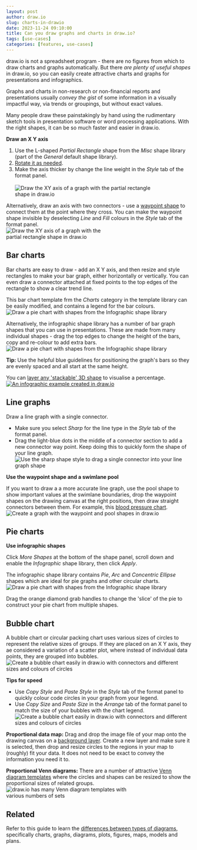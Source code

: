 ```yaml
---
layout: post
author: draw.io
slug: charts-in-drawio
date: 2023-11-24 09:10:00
title: Can you draw graphs and charts in draw.io?
tags: [use-cases]
categories: [features, use-cases]
---
```


draw.io is not a spreadsheet program - there are no figures from which to draw charts and graphs automatically. But there _are plenty of useful shapes_ in draw.io, so you can easily create attractive charts and graphs for presentations and infographics. 

Graphs and charts in non-research or non-financial reports and presentations usually _convey the gist_ of some information in a visually impactful way, via trends or groupings, but without exact values. 

Many people draw these painstakingly by hand using the rudimentary sketch tools in presentation software or word processing applications. With the right shapes, it can be so much faster and easier in draw.io.

**Draw an X Y axis** 

1. Use the L-shaped _Partial Rectangle_ shape from the _Misc_ shape library (part of the _General_ default shape library).
2. [Rotate it as needed](/doc/faq/shape-rotate.html). 
3. Make the axis thicker by change the line weight in the _Style_ tab of the format panel.  
<br /><img src="/assets/img/blog/graphs-partial-rectangle-shape.png" style="width=100%;max-width:400px;height:auto;" alt="Draw the XY axis of a graph with the partial rectangle shape in draw.io">

Alternatively, draw an axis with two connectors - use a [waypoint shape](/blog/waypoint-shape.html) to connect them at the point where they cross. You can make the waypoint shape invisible by deselecting _Line_ and _Fill_ colours in the _Style_ tab of the format panel.
<br /><img src="/assets/img/blog/graphs-invisible-waypoint-shape.png" style="width=100%;max-width:300px;height:auto;" alt="Draw the XY axis of a graph with the partial rectangle shape in draw.io">

## Bar charts

Bar charts are easy to draw - add an X Y axis, and then resize and style rectangles to make your bar graph, either horizontally or vertically. You can even draw a connector attached at fixed points to the top edges of the rectangle to show a clear trend line.

This bar chart template frm the _Charts_ category in the template library can be easily modified, and contains a legend for the bar colours.
<br /><img src="/assets/img/blog/graphs-infographic-bar-graph-template.png" style="width=100%;max-width:500px;height:auto;" alt="Draw a pie chart with shapes from the Infographic shape library">

Alternatively, the infographic shape library has a number of bar graph shapes that you can use in presentations. These are made from many individual shapes - drag the top edges to change the height of the bars, copy and re-colour to add extra bars. 
<br /><img src="/assets/img/blog/graphs-infographic-bar-graphs.gif" style="width=100%;max-width:500px;height:auto;" alt="Draw a pie chart with shapes from the Infographic shape library">

**Tip:** Use the helpful blue guidelines for positioning the graph's bars so they are evenly spaced and all start at the same height. 

You can [layer any 'stackable' 3D shape](/blog/infographics-layered-shapes.html) to visualise a percentage.
<br />[<img src="/assets/img/blog/infographic-example-2.png" style="width=100%;max-width:300px;height:auto;" alt="An infographic example created in draw.io">](https://viewer.diagrams.net/?lightbox=1&highlight=0000ff&edit=_blank&layers=1&nav=1&title=#Uhttps%3A%2F%2Fraw.githubusercontent.com%2Fjgraph%2Fdrawio-diagrams%2Fdev%2Fexamples%2Finfographic-example-2.drawio)

## Line graphs

Draw a line graph with a single connector. 
* Make sure you select _Sharp_ for the line type in the _Style_ tab of the format panel. 
* Drag the light-blue dots in the middle of a connector section to add a new connector way point. Keep doing this to quickly form the shape of your line graph.
<br /><img src="/assets/img/blog/graphs-line-graph-connector.png" style="width=100%;max-width:500px;height:auto;" alt="Use the sharp shape style to drag a single connector into your line graph shape">

**Use the waypoint shape and a swimlane pool**

If you want to draw a a more accurate line graph, use the pool shape to show important values at the swimlane boundaries, drop the waypoint shapes on the drawing canvas at the right positions, then draw straight connectors between them. For example, this [blood pressure chart](/blog/useful-medical-diagrams.html).
<br /><img src="/assets/img/blog/medical-diagrams-blood-pressure-chart.gif" style="width=100%;max-width:500px;height:auto;" alt="Create a graph with the waypoint and pool shapes in draw.io">

## Pie charts

**Use infographic shapes**

Click _More Shapes_ at the bottom of the shape panel, scroll down and enable the _Infographic_ shape library, then click _Apply_. 

The infographic shape library contains _Pie_, _Arc_ and _Concentric Ellipse_ shapes which are ideal for pie graphs and other circular charts. 
<br /><img src="/assets/img/blog/graphs-infographic-pie-chart.gif" style="width=100%;max-width:500px;height:auto;" alt="Draw a pie chart with shapes from the Infographic shape library">

Drag the orange diamond grab handles to change the 'slice' of the pie to construct your pie chart from multiple shapes. 

## Bubble chart

A bubble chart or circular packing chart uses various sizes of circles to represent the relative sizes of groups. If they are placed on an X Y axis, they ae considered a variation of a scatter plot, where instead of individual data points, they are grouped into bubbles. 
<br /><img src="/assets/img/blog/graphs-bubble-chart.png" style="width=100%;max-width:500px;height:auto;" alt="Create a bubble chart easily in draw.io with connectors and different sizes and colours of circles">

**Tips for speed**
* Use _Copy Style_ and _Paste Style_ in the _Style_ tab of the format panel to quickly colour code circles in your graph from your legend.
* Use _Copy Size_ and _Paste Size_ in the _Arrange_ tab of the format panel to match the size of your bubbles with the chart legend.
 <br /><img src="/assets/img/blog/graphs-bubble-chart-speed.gif" style="width=100%;max-width:500px;height:auto;" alt="Create a bubble chart easily in draw.io with connectors and different sizes and colours of circles"> 

**Proportional data map:** Drag and drop the image file of your map onto the drawing canvas on a [background layer](/doc/layers.html). Create a new layer and make sure it is selected, then drop and resize circles to the regions in your map to (roughly) fit your data. It does not need to be exact to convey the information you need it to.

**Proportional Venn diagrams:** There are a number of attractive [Venn diagram templates](/blog/venn-diagrams.html) where the circles and shapes can be resized to show the proportional sizes of related groups.
<br /><img src="/assets/img/blog/template-venn-insert.png" style="width=100%;max-width:350px;height:auto;" alt="draw.io has many Venn diagram templates with various numbers of sets">

## Related

Refer to this guide to learn the [differences between types of diagrams](/blog/diagrams-charts-graphs.html), specifically charts, graphs, diagrams, plots, figures, maps, models and plans. 